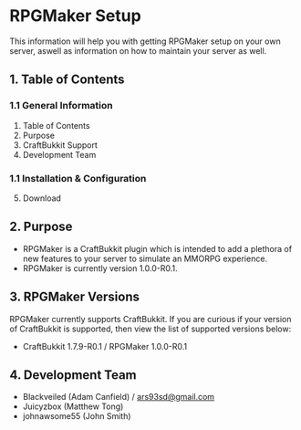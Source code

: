 # RPGMaker Setup #

This information will help you with getting RPGMaker setup on your own server, aswell as information on how to maintain your server as well.

## 1. Table of Contents ##
### 1.1 General Information
1. Table of Contents
2. Purpose
3. CraftBukkit Support
4. Development Team

### 1.1 Installation & Configuration ###
5. Download

## 2. Purpose ##

* RPGMaker is a CraftBukkit plugin which is intended to add a plethora of new features to your server to simulate an MMORPG experience.
* RPGMaker is currently version 1.0.0-R0.1.

## 3. RPGMaker Versions ##

RPGMaker currently supports CraftBukkit.  If you are curious if your version of CraftBukkit is supported, then view the list of supported versions below:

* CraftBukkit 1.7.9-R0.1 / RPGMaker 1.0.0-R0.1

## 4. Development Team ##

* Blackveiled (Adam Canfield) / ars93sd@gmail.com
* Juicyzbox (Matthew Tong)
* johnawsome55 (John Smith)